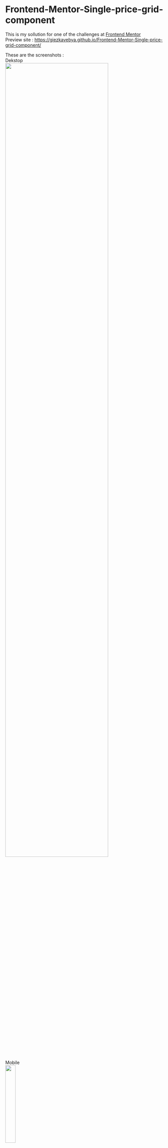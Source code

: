 # Frontend-Mentor-Single-price-grid-component
This is my sollution for one of the challenges at [Frontend Mentor](https://www.frontendmentor.io/) </br>
Preview site : https://giezkavebya.github.io/Frontend-Mentor-Single-price-grid-component/

These are the screenshots : <br>
Dekstop <br>
<img src="https://user-images.githubusercontent.com/75057884/116079015-2f867b80-a64c-11eb-866b-559bd1cf053c.PNG" width="80%">

Mobile <br>
<img src="https://user-images.githubusercontent.com/75057884/116430026-4d461300-a7fb-11eb-8193-6cc20d5edbcf.jpg" width="25%">
